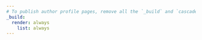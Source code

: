 ```yaml
---
# To publish author profile pages, remove all the `_build` and `cascade` settings below.
_build:
  render: always
    list: always
---
```

